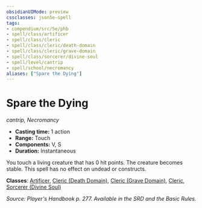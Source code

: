 ```yaml
---
obsidianUIMode: preview
cssclasses: json5e-spell
tags:
- compendium/src/5e/phb
- spell/class/artificer
- spell/class/cleric
- spell/class/cleric/death-domain
- spell/class/cleric/grave-domain
- spell/class/sorcerer/divine-soul
- spell/level/cantrip
- spell/school/necromancy
aliases: ["Spare the Dying"]
---
```

# Spare the Dying
*cantrip, Necromancy*  

- **Casting time:** 1 action
- **Range:** Touch
- **Components:** V, S
- **Duration:** Instantaneous

You touch a living creature that has 0 hit points. The creature becomes stable. This spell has no effect on undead or constructs.

**Classes**: [Artificer](compendium/classes/artificer-tce.md), [Cleric (Death Domain)](compendium/classes/cleric-death-domain.md), [Cleric (Grave Domain)](compendium/classes/cleric-grave-domain-xge.md), [Cleric](compendium/classes/cleric.md), [Sorcerer (Divine Soul)](compendium/classes/sorcerer-divine-soul-xge.md)

*Source: Player's Handbook p. 277. Available in the SRD and the Basic Rules.*